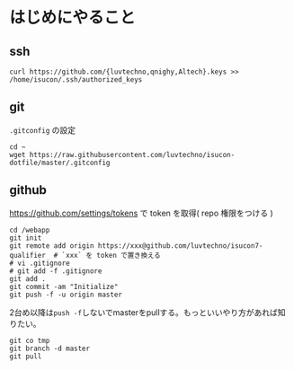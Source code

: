 # はじめにやること

## ssh

```
curl https://github.com/{luvtechno,qnighy,Altech}.keys >> /home/isucon/.ssh/authorized_keys
```

## git

`.gitconfig` の設定

```
cd ~
wget https://raw.githubusercontent.com/luvtechno/isucon-dotfile/master/.gitconfig
```

## github

https://github.com/settings/tokens で token を取得( repo 権限をつける )

```
cd /webapp
git init
git remote add origin https://xxx@github.com/luvtechno/isucon7-qualifier  # `xxx` を token で置き換える
# vi .gitignore
# git add -f .gitignore
git add .
git commit -am "Initialize"
git push -f -u origin master
```

2台め以降は`push -f`しないでmasterをpullする。もっといいやり方があれば知りたい。

```
git co tmp
git branch -d master
git pull
```
